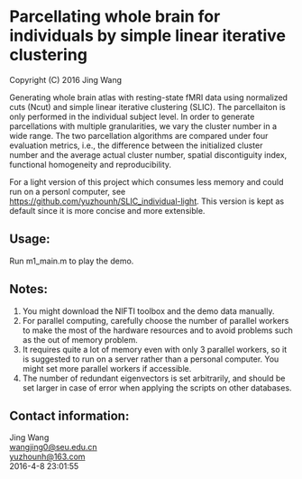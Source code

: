 # Parcellating whole brain for individuals by simple linear iterative clustering
Copyright (C) 2016 Jing Wang

Generating whole brain atlas with resting-state fMRI data using normalized cuts (Ncut) and simple linear iterative clustering (SLIC). The parcellaiton
is only performed in the individual subject level. In order to generate parcellations with multiple granularities, we vary the cluster number in a 
wide range. The two parcellation algorithms are compared under four evaluation metrics, i.e., the difference between the initialized cluster 
number and the average actual cluster number, spatial discontiguity index, functional homogeneity and reproducibility. 

For a light version of this project which consumes less memory and could run on a personl computer, see https://github.com/yuzhounh/SLIC_individual-light.
This version is kept as default since it is more concise and more extensible. 

## Usage:
Run m1_main.m to play the demo. 

## Notes:
1. You might download the NIFTI toolbox and the demo data manually.  
2. For parallel computing, carefully choose the number of parallel workers to make the most of the hardware resources and to avoid problems such
   as the out of memory problem.  
3. It requires quite a lot of memory even with only 3 parallel workers, so it is suggested to run on a server rather than a personal computer. You
   might set more parallel workers if accessible.  
4. The number of redundant eigenvectors is set arbitrarily, and should be set larger in case of error when applying the scripts on other databases. 

## Contact information:
Jing Wang  
wangjing0@seu.edu.cn  
yuzhounh@163.com  
2016-4-8 23:01:55
